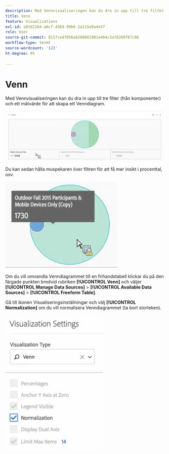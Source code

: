 ```yaml
---
description: Med Vennvisualiseringen kan du dra in upp till tre filter (från komponenter) och ett mätvärde för att skapa ett Venndiagram.
title: Venn
feature: Visualizations
exl-id: a0162164-a0cf-45b9-99b6-2a115e9a4e57
role: User
source-git-commit: 811fce4f056a6280081901e484c3af8209f87c06
workflow-type: tm+mt
source-wordcount: '123'
ht-degree: 0%

---
```


# Venn

Med Vennvisualiseringen kan du dra in upp till tre filter (från komponenter) och ett mätvärde för att skapa ett Venndiagram.

![Vennvisualisering som innehåller tre filter.](assets/venn.png)

Du kan sedan hålla muspekaren över filtren för att få mer insikt i procenttal, osv.

![Vennvisualisering med utökad information om filtret för utomhusdeltagare 2015.](assets/venn_hover.png)

Om du vill omvandla Venndiagrammet till en frihandstabell klickar du på den färgade punkten bredvid rubriken **[!UICONTROL Venn]** och väljer **[!UICONTROL Manage Data Sources]** > **[!UICONTROL Available Data Sources]** > **[!UICONTROL Freeform Table]**.

Gå till ikonen Visualiseringsinställningar och välj **[!UICONTROL Normalization]** om du vill normalisera Venndiagrammet (ta bort storleken).

![Visualiseringsinställningar, alternativ för visualiseringstyp: Venndiagram.](assets/normalization.png)
